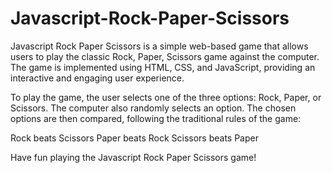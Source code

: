 # Javascript-Rock-Paper-Scissors

Javascript Rock Paper Scissors is a simple web-based game that allows users to play the classic Rock, Paper, Scissors game against the computer. 
The game is implemented using HTML, CSS, and JavaScript, providing an interactive and engaging user experience.


To play the game, the user selects one of the three options: Rock, Paper, or Scissors. The computer also randomly selects an option.
The chosen options are then compared, following the traditional rules of the game:

Rock beats Scissors
Paper beats Rock
Scissors beats Paper

Have fun playing the Javascript Rock Paper Scissors game! 
